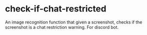 # check-if-chat-restricted
An image recognition function that given a screenshot, checks if the screenshot is a chat restriction warning. For discord bot.
